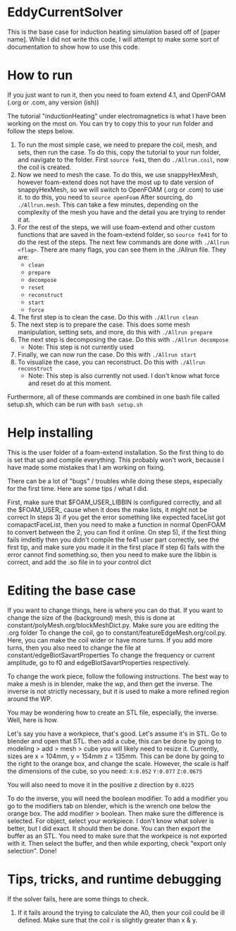 # EddyCurrentSolver

This is the base case for induction heating simulation based off of [paper name]. While I did not write this code, I will attempt to make some sort of documentation to show how to use this code. 

# How to run

If you just want to run it, then you need to foam extend 4.1, and OpenFOAM (.org or .com, any version (ish)) 

The tutorial "inductionHeating" under electromagnetics is what I have been working on the most on. You can try to copy this to your run folder and follow the steps below.

1. To run the most simple case, we need to prepare the coil, mesh, and sets, then run the case. To do this, copy the tutorial to your run folder, and navigate to the folder. First `source fe41`, then do `./Allrun.coil`, now the coil is created.
2. Now we need to mesh the case. To do this, we use snappyHexMesh, however foam-extend does not have the most up to date version of snappyHexMesh, so we will switch to OpenFOAM (.org or .com) to use it. to do this, you need to `source openFoam` After sourcing, do `./Allrun.mesh`. This can take a few minutes, depending on the complexity of the mesh you have and the detail you are trying to render it at.  
3. For the rest of the steps, we will use foam-extend and other custom functions that are saved in the foam-extend folder, so `source fe41` for to do the rest of the steps. The next few commands are done with `./Allrun <flag>`. There are many flags, you can see them in the ./Allrun file. They are:
   - `clean`
   - `prepare`
   - `decompose`
   - `reset`
   - `reconstruct`
   - `start`
   - `force`
5. The first step is to clean the case. Do this with `./Allrun clean`
6. The next step is to prepare the case. This does some mesh manipulation, setting sets, and more, do this with `./Allrun prepare`
7. The next step is decomposing the case. Do this with `./Allrun decompose`
   - Note: This step is not currently used
9. Finally, we can now run the case. Do this with `./Allrun start`
10. To visualize the case, you can reconstruct. Do this with `./Allrun reconstruct`
    - Note: This step is also currently not used. 
I don't know what force and reset do at this moment.

Furthermore, all of these commands are combined in one bash file called setup.sh, which can be run with `bash setup.sh`

# Help installing 

This is the user folder of a foam-extend installation. So the first thing to do is set that up and compile everything. This probably won't work, because I have made some mistakes that I am working on fixing. 

There can be a lot of "bugs" / troubles while doing these steps, especially for the first time. Here are some tips / what I did. 

First, make sure that $FOAM_USER_LIBBIN is configured correctly, and all the $FOAM_USER_ cause when it does the make lists, it might not be correct
In steps 3) if you get the error something like expected faceList got comapactFaceList, then you need to make a function in normal OpenFOAM to convert between the 2, you can find it online.
On step 5), if the first thing fails imdeitly then you didn't compile the fe41 user part correctly, see the first tip, and make sure you made it in the first place
If step 6) fails with the error cannot find something.so, then you need to make sure the libbin is correct, and add the .so file in to your control dict

# Editing the base case

If you want to change things, here is where you can do that.
If you want to  change the size of the (background) mesh, this is done at constant/polyMesh.org/blockMeshDict.py. Make sure you are editing the .org folder
To change the coil, go to constant/featureEdgeMesh.org/coil.py. Here, you can make the coil wider or have more turns. If you add more turns, then you also need to change the file at constant/edgeBiotSavartProperties
To change the frequency or current amplitude, go to f0 and edgeBiotSavartProperties respectively. 

To change the work piece, follow the following instructions. The best way to make a mesh is in blender, make the wp, and then get the inverse. The inverse is not strictly necessary, but it is used to make a more refined region around the WP.

You may be wondering how to create an STL file,  especially, the inverse. Well, here is how. 

Let's say you have a workpiece, that's good. Let's assume it's in STL. Go to blender and open that STL. 
then add a cube, this can be done by going to modeling > add > mesh > cube
you will likely need to resize it. Currently, sizes are x = 104mm, y = 154mm z = 135mm. This can be done by going to the right to the orange box, and change the scale. However, the scale is half the dimensions of the cube, so you need:
`X:0.052`
`Y:0.077`
`Z:0.0675`

You will also need to move it in the positive z direction by `0.0225`

To do the inverse, you will need the boolean modifier. To add a modifier you go to the modifiers tab on blender, which is the wrench one below the orange box.
The add modifier > boolean. Then make sure the difference is selected. For object, select your workpiece. I don't know what solver is better, but I did exact. It should then be done.
You can then export the buffer as an STL. You need to make sure that the workpeice is not exported with it. Then select the buffer, and then while exporting, check "export only selection".
Done!

# Tips, tricks, and runtime debugging

If the solver fails, here are some things to check.

1) If it fails around the trying to calculate the A0, then your coil could be ill defined. Make sure that the coil r is slightly greater than x & y. 
